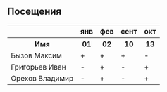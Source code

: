 ## Посещения

<table><tr><th></th><th>янв</th><th>фев</th><th>сент</th><th>окт</th></tr><tr><th>Имя</th><th>01</th><th>02</th><th>10</th><th>13</th></tr><tr><td>Бызов Максим</td><td>+</td><td>+</td><td>+</td><td>-</td></tr><tr><td>Григорьев Иван</td><td>-</td><td>+</td><td>-</td><td>+</td></tr><tr><td>Орехов Владимир</td><td>-</td><td>+</td><td>-</td><td>+</td></tr></table>